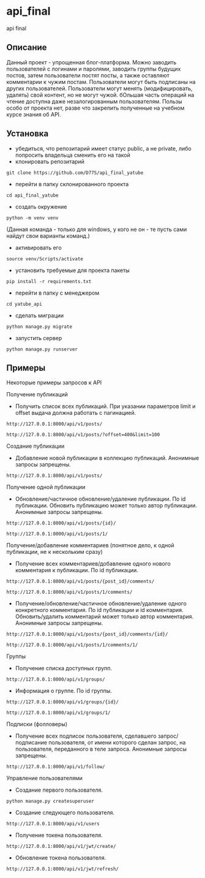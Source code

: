 # api_final
api final

## Описание
Данный проект - упрощенная блог-платформа. Можно заводить пользователей с логинами и паролями, заводить группы будущих постов, затем пользователи постят посты, а также оставляют комментарии к чужим постам. Пользователи могут быть подписаны на других пользователей. Пользователи могут менять (модифицировать, удалять) свой контент, но не могут чужой. бОльшая часть операций на чтение доступна даже незалогированным пользователям.
Пользы особо от проекта нет, разве что закрепить полученные на учебном курсе знания об API.

## Установка
- убедиться, что репозитарий имеет статус public, а не private, либо попросить владельца сменить его на такой
- клонировать репозитарий
```
git clone https://github.com/D77S/api_final_yatube
```
- перейти в папку склонированного проекта
```
cd api_final_yatube
```
- создать окружение
```
python -m venv venv
```
(Данная команда - только для windows, у кого не он - те пусть сами найдут свои варианты команд.)
- активировать его
```
source venv/Scripts/activate
```
- установить требуемые для проекта пакеты
```
pip install -r requirements.txt
```
- перейти в папку с менеджером
```
cd yatube_api
```
- сделать миграции
```
python manage.py migrate
```
- запустить сервер
```
python manage.py runserver
```

## Примеры
Некоторые примеры запросов к API

Получение публикаций
- Получить список всех публикаций. При указании параметров limit и offset выдача должна работать с пагинацией.
```
http://127.0.0.1:8000/api/v1/posts/
```
```
http://127.0.0.1:8000/api/v1/posts/?offset=400&limit=100
```
Создание публикации
- Добавление новой публикации в коллекцию публикаций. Анонимные запросы запрещены.
```
http://127.0.0.1:8000/api/v1/posts/
```
Получение одной публикации
- Обновление/частичное обновление/удаление публикации. По id публикации. Обновить публикацию может только автор публикации. Анонимные запросы запрещены.
```
http://127.0.0.1:8000/api/v1/posts/{id}/
```
```
http://127.0.0.1:8000/api/v1/posts/1/
```
Получение/добавление комментариев (понятное дело, к одной публикации, не к нескольким сразу)
- Получение всех комментариев/добавление одного нового комментария к публикации. По id публикации.
```
http://127.0.0.1:8000/api/v1/posts/{post_id}/comments/
```
```
http://127.0.0.1:8000/api/v1/posts/1/comments/
```
- Получение/обновление/частичное обновление/удаление одного конкретного комментария. По id публикации и id комментария. Обновить/удалить комментарий может только автор комментария. Анонимные запросы запрещены.
```
http://127.0.0.1:8000/api/v1/posts/{post_id}/comments/{id}/
```
```
http://127.0.0.1:8000/api/v1/posts/1/comments/1/
```
Группы
- Получение списка доступных групп.
```
http://127.0.0.1:8000/api/v1/groups/
```
- Информация о группе. По id группы.
```
http://127.0.0.1:8000/api/v1/groups/{id}/
```
```
http://127.0.0.1:8000/api/v1/groups/1/
```
Подписки (фолловеры)
- Получение всех подписок пользователя, сделавшего запрос/подписание пользователя, от имени которого сделан запрос, на пользователя, переданного в теле запроса. Анонимные запросы запрещены.
```
http://127.0.0.1:8000/api/v1/follow/
```
Управление пользователями
 - Создание первого пользователя.
```
python manage.py createsuperuser
```
- Создание следующего пользователя.
```
http://127.0.0.1:8000/api/v1/users
```
- Получение токена пользователя.
```
http://127.0.0.1:8000/api/v1/jwt/create/
```
- Обновление токена пользователя.
```
http://127.0.0.1:8000/api/v1/jwt/refresh/
```
